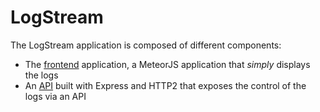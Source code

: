 # LogStream

The LogStream application is composed of different components:

- The [frontend](frontend/) application, a MeteorJS application that _simply_ displays the
  logs
- An [API](api/) built with Express and HTTP2 that exposes the control of the logs via an API

